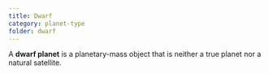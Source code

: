 ```yaml
---
title: Dwarf
category: planet-type
folder: dwarf
---
```


A **dwarf planet** is a planetary-mass object that is neither a true planet nor a natural satellite.